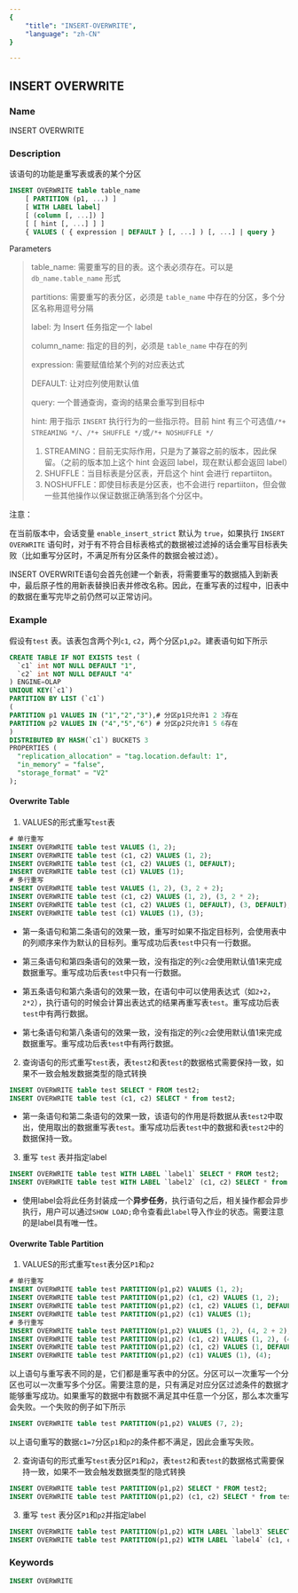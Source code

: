 ```yaml
---
{
    "title": "INSERT-OVERWRITE",
    "language": "zh-CN"
}

---
```


<!--
Licensed to the Apache Software Foundation (ASF) under one
or more contributor license agreements.  See the NOTICE file
distributed with this work for additional information
regarding copyright ownership.  The ASF licenses this file
to you under the Apache License, Version 2.0 (the
"License"); you may not use this file except in compliance
with the License.  You may obtain a copy of the License at

  http://www.apache.org/licenses/LICENSE-2.0

Unless required by applicable law or agreed to in writing,
software distributed under the License is distributed on an
"AS IS" BASIS, WITHOUT WARRANTIES OR CONDITIONS OF ANY
KIND, either express or implied.  See the License for the
specific language governing permissions and limitations
under the License.
-->

## INSERT OVERWRITE

### Name

INSERT OVERWRITE

### Description

该语句的功能是重写表或表的某个分区

```sql
INSERT OVERWRITE table table_name
    [ PARTITION (p1, ...) ]
    [ WITH LABEL label]
    [ (column [, ...]) ]
    [ [ hint [, ...] ] ]
    { VALUES ( { expression | DEFAULT } [, ...] ) [, ...] | query }
```

 Parameters

> table_name: 需要重写的目的表。这个表必须存在。可以是 `db_name.table_name` 形式
>
> partitions: 需要重写的表分区，必须是 `table_name` 中存在的分区，多个分区名称用逗号分隔
>
> label: 为 Insert 任务指定一个 label
>
> column_name: 指定的目的列，必须是 `table_name` 中存在的列
>
> expression: 需要赋值给某个列的对应表达式
>
> DEFAULT: 让对应列使用默认值
>
> query: 一个普通查询，查询的结果会重写到目标中
>
> hint: 用于指示 `INSERT` 执行行为的一些指示符。目前 hint 有三个可选值`/*+ STREAMING */`、`/*+ SHUFFLE */`或`/*+ NOSHUFFLE */`
>
> 1. STREAMING：目前无实际作用，只是为了兼容之前的版本，因此保留。（之前的版本加上这个 hint 会返回 label，现在默认都会返回 label）
> 2. SHUFFLE：当目标表是分区表，开启这个 hint 会进行 repartiiton。
> 3. NOSHUFFLE：即使目标表是分区表，也不会进行 repartiiton，但会做一些其他操作以保证数据正确落到各个分区中。

注意：

在当前版本中，会话变量 `enable_insert_strict` 默认为 `true`，如果执行 `INSERT OVERWRITE` 语句时，对于有不符合目标表格式的数据被过滤掉的话会重写目标表失败（比如重写分区时，不满足所有分区条件的数据会被过滤）。

INSERT OVERWRITE语句会首先创建一个新表，将需要重写的数据插入到新表中，最后原子性的用新表替换旧表并修改名称。因此，在重写表的过程中，旧表中的数据在重写完毕之前仍然可以正常访问。

### Example

假设有`test` 表。该表包含两个列`c1`, `c2`，两个分区`p1`,`p2`。建表语句如下所示

```sql
CREATE TABLE IF NOT EXISTS test (
  `c1` int NOT NULL DEFAULT "1",
  `c2` int NOT NULL DEFAULT "4"
) ENGINE=OLAP
UNIQUE KEY(`c1`)
PARTITION BY LIST (`c1`)
(
PARTITION p1 VALUES IN ("1","2","3"),# 分区p1只允许1 2 3存在
PARTITION p2 VALUES IN ("4","5","6") # 分区p2只允许1 5 6存在
)
DISTRIBUTED BY HASH(`c1`) BUCKETS 3
PROPERTIES (
  "replication_allocation" = "tag.location.default: 1",
  "in_memory" = "false",
  "storage_format" = "V2"
);
```

#### Overwrite Table

1. VALUES的形式重写`test`表

```sql
# 单行重写
INSERT OVERWRITE table test VALUES (1, 2);
INSERT OVERWRITE table test (c1, c2) VALUES (1, 2);
INSERT OVERWRITE table test (c1, c2) VALUES (1, DEFAULT);
INSERT OVERWRITE table test (c1) VALUES (1);
# 多行重写
INSERT OVERWRITE table test VALUES (1, 2), (3, 2 + 2);
INSERT OVERWRITE table test (c1, c2) VALUES (1, 2), (3, 2 * 2);
INSERT OVERWRITE table test (c1, c2) VALUES (1, DEFAULT), (3, DEFAULT);
INSERT OVERWRITE table test (c1) VALUES (1), (3);
```

- 第一条语句和第二条语句的效果一致，重写时如果不指定目标列，会使用表中的列顺序来作为默认的目标列。重写成功后表`test`中只有一行数据。
- 第三条语句和第四条语句的效果一致，没有指定的列`c2`会使用默认值1来完成数据重写。重写成功后表`test`中只有一行数据。
- 第五条语句和第六条语句的效果一致，在语句中可以使用表达式（如`2+2`，`2*2`），执行语句的时候会计算出表达式的结果再重写表`test`。重写成功后表`test`中有两行数据。

- 第七条语句和第八条语句的效果一致，没有指定的列`c2`会使用默认值1来完成数据重写。重写成功后表`test`中有两行数据。

2. 查询语句的形式重写`test`表，表`test2`和表`test`的数据格式需要保持一致，如果不一致会触发数据类型的隐式转换

```sql
INSERT OVERWRITE table test SELECT * FROM test2;
INSERT OVERWRITE table test (c1, c2) SELECT * from test2;
```

- 第一条语句和第二条语句的效果一致，该语句的作用是将数据从表`test2`中取出，使用取出的数据重写表`test`。重写成功后表`test`中的数据和表`test2`中的数据保持一致。

3. 重写 `test` 表并指定label

```sql
INSERT OVERWRITE table test WITH LABEL `label1` SELECT * FROM test2;
INSERT OVERWRITE table test WITH LABEL `label2` (c1, c2) SELECT * from test2;
```

- 使用label会将此任务封装成一个**异步任务**，执行语句之后，相关操作都会异步执行，用户可以通过`SHOW LOAD;`命令查看此`label`导入作业的状态。需要注意的是label具有唯一性。


#### Overwrite Table Partition

1. VALUES的形式重写`test`表分区`P1`和`p2`

```sql
# 单行重写
INSERT OVERWRITE table test PARTITION(p1,p2) VALUES (1, 2);
INSERT OVERWRITE table test PARTITION(p1,p2) (c1, c2) VALUES (1, 2);
INSERT OVERWRITE table test PARTITION(p1,p2) (c1, c2) VALUES (1, DEFAULT);
INSERT OVERWRITE table test PARTITION(p1,p2) (c1) VALUES (1);
# 多行重写
INSERT OVERWRITE table test PARTITION(p1,p2) VALUES (1, 2), (4, 2 + 2);
INSERT OVERWRITE table test PARTITION(p1,p2) (c1, c2) VALUES (1, 2), (4, 2 * 2);
INSERT OVERWRITE table test PARTITION(p1,p2) (c1, c2) VALUES (1, DEFAULT), (4, DEFAULT);
INSERT OVERWRITE table test PARTITION(p1,p2) (c1) VALUES (1), (4);
```

以上语句与重写表不同的是，它们都是重写表中的分区。分区可以一次重写一个分区也可以一次重写多个分区。需要注意的是，只有满足对应分区过滤条件的数据才能够重写成功。如果重写的数据中有数据不满足其中任意一个分区，那么本次重写会失败。一个失败的例子如下所示

```sql
INSERT OVERWRITE table test PARTITION(p1,p2) VALUES (7, 2);
```

以上语句重写的数据`c1=7`分区`p1`和`p2`的条件都不满足，因此会重写失败。

2. 查询语句的形式重写`test`表分区`P1`和`p2`，表`test2`和表`test`的数据格式需要保持一致，如果不一致会触发数据类型的隐式转换

```sql
INSERT OVERWRITE table test PARTITION(p1,p2) SELECT * FROM test2;
INSERT OVERWRITE table test PARTITION(p1,p2) (c1, c2) SELECT * from test2;
```

3. 重写 `test` 表分区`P1`和`p2`并指定label

```sql
INSERT OVERWRITE table test PARTITION(p1,p2) WITH LABEL `label3` SELECT * FROM test2;
INSERT OVERWRITE table test PARTITION(p1,p2) WITH LABEL `label4` (c1, c2) SELECT * from test2;
```

### Keywords

```sql
INSERT OVERWRITE
```
